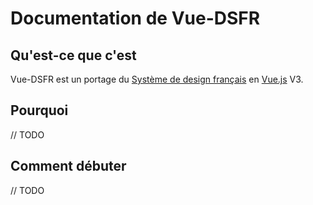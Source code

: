 # Documentation de Vue-DSFR

## Qu'est-ce que c'est

Vue-DSFR est un portage du [Système de design français](https://www.systeme-de-design.gouv.fr/) en [Vue.js](https://vuejs.org) V3.

## Pourquoi

// TODO

## Comment débuter

// TODO
